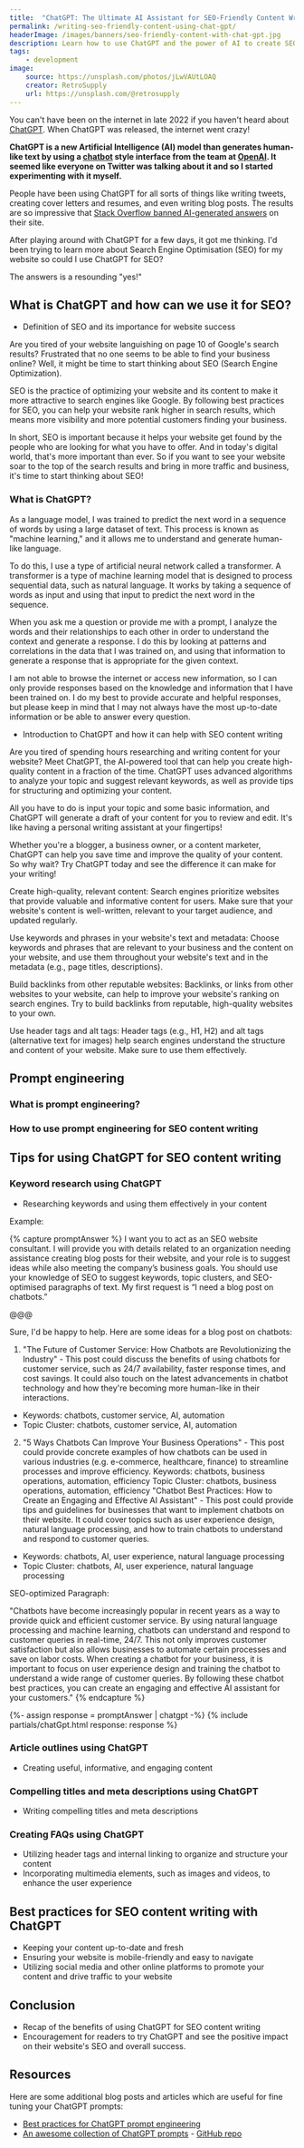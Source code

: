 ```yaml
---
title:  "ChatGPT: The Ultimate AI Assistant for SEO-Friendly Content Writing!"
permalink: /writing-seo-friendly-content-using-chat-gpt/
headerImage: /images/banners/seo-friendly-content-with-chat-gpt.jpg
description: Learn how to use ChatGPT and the power of AI to create SEO optimised content that helps you to bring more traffic to your website. Discover the art of AI prompt engineering and how it can help you to write SEO optimised content.
tags:
    - development
image:
    source: https://unsplash.com/photos/jLwVAUtLOAQ
    creator: RetroSupply
    url: https://unsplash.com/@retrosupply
---
```


You can't have been on the internet in late 2022 if you haven't heard about [ChatGPT](https://openai.com/blog/chatgpt/). When ChatGPT was released, the internet went crazy!

**ChatGPT is a new Artificial Intelligence (AI) model than generates human-like text by using a [chatbot](/bots/) style interface from the team at [OpenAI](https://openai.com/). It seemed like everyone on Twitter was talking about it and so I started experimenting with it myself.**

People have been using ChatGPT for all sorts of things like writing tweets, creating cover letters and resumes, and even writing blog posts. The results are so impressive that [Stack Overflow banned AI-generated answers](https://www.theverge.com/2022/12/5/23493932/chatgpt-ai-generated-answers-temporarily-banned-stack-overflow-llms-dangers) on their site.
 
After playing around with ChatGPT for a few days, it got me thinking. I'd been trying to learn more about Search Engine Optimisation (SEO) for my website so could I use ChatGPT for SEO?

The answers is a resounding "yes!"
## What is ChatGPT and how can we use it for SEO?



- Definition of SEO and its importance for website success

Are you tired of your website languishing on page 10 of Google's search results? Frustrated that no one seems to be able to find your business online? Well, it might be time to start thinking about SEO (Search Engine Optimization).

SEO is the practice of optimizing your website and its content to make it more attractive to search engines like Google. By following best practices for SEO, you can help your website rank higher in search results, which means more visibility and more potential customers finding your business.

In short, SEO is important because it helps your website get found by the people who are looking for what you have to offer. And in today's digital world, that's more important than ever. So if you want to see your website soar to the top of the search results and bring in more traffic and business, it's time to start thinking about SEO!

### What is ChatGPT?

As a language model, I was trained to predict the next word in a sequence of words by using a large dataset of text. This process is known as "machine learning," and it allows me to understand and generate human-like language.

To do this, I use a type of artificial neural network called a transformer. A transformer is a type of machine learning model that is designed to process sequential data, such as natural language. It works by taking a sequence of words as input and using that input to predict the next word in the sequence.

When you ask me a question or provide me with a prompt, I analyze the words and their relationships to each other in order to understand the context and generate a response. I do this by looking at patterns and correlations in the data that I was trained on, and using that information to generate a response that is appropriate for the given context.

I am not able to browse the internet or access new information, so I can only provide responses based on the knowledge and information that I have been trained on. I do my best to provide accurate and helpful responses, but please keep in mind that I may not always have the most up-to-date information or be able to answer every question.

- Introduction to ChatGPT and how it can help with SEO content writing


Are you tired of spending hours researching and writing content for your website? Meet ChatGPT, the AI-powered tool that can help you create high-quality content in a fraction of the time. ChatGPT uses advanced algorithms to analyze your topic and suggest relevant keywords, as well as provide tips for structuring and optimizing your content.

All you have to do is input your topic and some basic information, and ChatGPT will generate a draft of your content for you to review and edit. It's like having a personal writing assistant at your fingertips!

Whether you're a blogger, a business owner, or a content marketer, ChatGPT can help you save time and improve the quality of your content. So why wait? Try ChatGPT today and see the difference it can make for your writing!


Create high-quality, relevant content: Search engines prioritize websites that provide valuable and informative content for users. Make sure that your website's content is well-written, relevant to your target audience, and updated regularly.

Use keywords and phrases in your website's text and metadata: Choose keywords and phrases that are relevant to your business and the content on your website, and use them throughout your website's text and in the metadata (e.g., page titles, descriptions).

Build backlinks from other reputable websites: Backlinks, or links from other websites to your website, can help to improve your website's ranking on search engines. Try to build backlinks from reputable, high-quality websites to your own.

Use header tags and alt tags: Header tags (e.g., H1, H2) and alt tags (alternative text for images) help search engines understand the structure and content of your website. Make sure to use them effectively.

## Prompt engineering

### What is prompt engineering?

### How to use prompt engineering for SEO content writing

## Tips for using ChatGPT for SEO content writing

### Keyword research using ChatGPT

- Researching keywords and using them effectively in your content

Example:

{% capture promptAnswer %}
I want you to act as an SEO website consultant. I will provide you with details related to an organization needing assistance creating blog posts for their website, and your role is to suggest ideas while also meeting the company’s business goals. You should use your knowledge of SEO to suggest keywords, topic clusters, and SEO-optimised paragraphs of text. My first request is “I need a blog post on chatbots.”

@@@

Sure, I'd be happy to help. Here are some ideas for a blog post on chatbots:

1. "The Future of Customer Service: How Chatbots are Revolutionizing the Industry" - This post could discuss the benefits of using chatbots for customer service, such as 24/7 availability, faster response times, and cost savings. It could also touch on the latest advancements in chatbot technology and how they're becoming more human-like in their interactions.

* Keywords: chatbots, customer service, AI, automation
* Topic Cluster: chatbots, customer service, AI, automation

2. "5 Ways Chatbots Can Improve Your Business Operations" - This post could provide concrete examples of how chatbots can be used in various industries (e.g. e-commerce, healthcare, finance) to streamline processes and improve efficiency.
Keywords: chatbots, business operations, automation, efficiency
Topic Cluster: chatbots, business operations, automation, efficiency
"Chatbot Best Practices: How to Create an Engaging and Effective AI Assistant" - This post could provide tips and guidelines for businesses that want to implement chatbots on their website. It could cover topics such as user experience design, natural language processing, and how to train chatbots to understand and respond to customer queries.

* Keywords: chatbots, AI, user experience, natural language processing
* Topic Cluster: chatbots, AI, user experience, natural language processing

SEO-optimized Paragraph:

"Chatbots have become increasingly popular in recent years as a way to provide quick and efficient customer service. By using natural language processing and machine learning, chatbots can understand and respond to customer queries in real-time, 24/7. This not only improves customer satisfaction but also allows businesses to automate certain processes and save on labor costs. When creating a chatbot for your business, it is important to focus on user experience design and training the chatbot to understand a wide range of customer queries. By following these chatbot best practices, you can create an engaging and effective AI assistant for your customers."
{% endcapture %}

{%- assign response = promptAnswer | chatgpt -%}
{% include partials/chatGpt.html response: response %}

### Article outlines using ChatGPT

- Creating useful, informative, and engaging content

### Compelling titles and meta descriptions using ChatGPT
- Writing compelling titles and meta descriptions

### Creating FAQs using ChatGPT
- Utilizing header tags and internal linking to organize and structure your content
- Incorporating multimedia elements, such as images and videos, to enhance the user experience

## Best practices for SEO content writing with ChatGPT

- Keeping your content up-to-date and fresh
- Ensuring your website is mobile-friendly and easy to navigate
- Utilizing social media and other online platforms to promote your content and drive traffic to your website

## Conclusion

- Recap of the benefits of using ChatGPT for SEO content writing
- Encouragement for readers to try ChatGPT and see the positive impact on their website's SEO and overall success.

## Resources

Here are some additional blog posts and articles which are useful for fine tuning your ChatGPT prompts:

- [Best practices for ChatGPT prompt engineering](https://help.openai.com/en/articles/6654000-best-practices-for-prompt-engineering-with-openai-api)
- [An awesome collection of ChatGPT prompts](https://prompts.chat/) - [GitHub repo](https://github.com/f/awesome-chatgpt-prompts)
